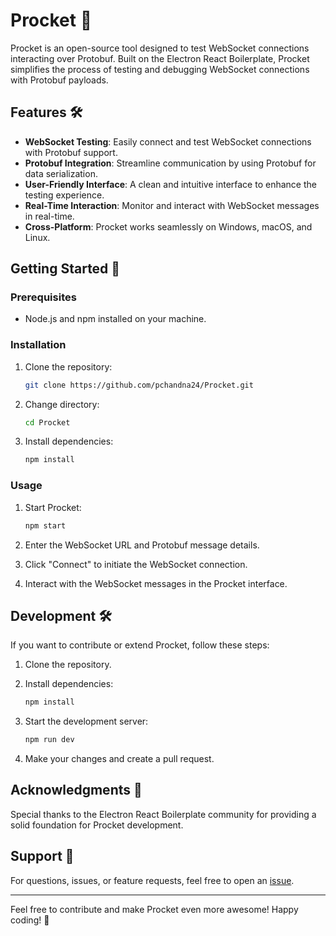 # Procket 🚀

Procket is an open-source tool designed to test WebSocket connections interacting over Protobuf. Built on the Electron React Boilerplate, Procket simplifies the process of testing and debugging WebSocket connections with Protobuf payloads.

## Features 🛠️

- **WebSocket Testing**: Easily connect and test WebSocket connections with Protobuf support.
- **Protobuf Integration**: Streamline communication by using Protobuf for data serialization.
- **User-Friendly Interface**: A clean and intuitive interface to enhance the testing experience.
- **Real-Time Interaction**: Monitor and interact with WebSocket messages in real-time.
- **Cross-Platform**: Procket works seamlessly on Windows, macOS, and Linux.

## Getting Started 🚀

### Prerequisites

- Node.js and npm installed on your machine.

### Installation

1. Clone the repository:

    ```bash
    git clone https://github.com/pchandna24/Procket.git
    ```

2. Change directory:

    ```bash
    cd Procket
    ```

3. Install dependencies:

    ```bash
    npm install
    ```

### Usage

1. Start Procket:

    ```bash
    npm start
    ```

2. Enter the WebSocket URL and Protobuf message details.

3. Click "Connect" to initiate the WebSocket connection.

4. Interact with the WebSocket messages in the Procket interface.

## Development 🛠️

If you want to contribute or extend Procket, follow these steps:

1. Clone the repository.

2. Install dependencies:

    ```bash
    npm install
    ```

3. Start the development server:

    ```bash
    npm run dev
    ```

4. Make your changes and create a pull request.


## Acknowledgments 👏

Special thanks to the Electron React Boilerplate community for providing a solid foundation for Procket development.

## Support 💬

For questions, issues, or feature requests, feel free to open an [issue](https://github.com/pchandna24/procket/issues).

---

Feel free to contribute and make Procket even more awesome! Happy coding! 🚀

